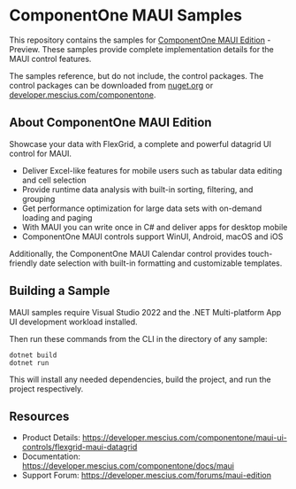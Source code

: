 # ComponentOne MAUI Samples

This repository contains the samples for [ComponentOne MAUI Edition](https://developer.mescius.com/componentone/maui-ui-controls) - Preview. These samples provide complete implementation details for the MAUI control features. 

The samples reference, but do not include, the control packages. The control packages can be downloaded from [nuget.org](https://www.nuget.org/packages?q=C1.Maui) or [developer.mescius.com/componentone](https://developer.mescius.com/componentone/download).

## About ComponentOne MAUI Edition

Showcase your data with FlexGrid, a complete and powerful datagrid UI control for MAUI.

- Deliver Excel-like features for mobile users such as tabular data editing and cell selection
- Provide runtime data analysis with built-in sorting, filtering, and grouping
- Get performance optimization for large data sets with on-demand loading and paging
- With MAUI you can write once in C# and deliver apps for desktop mobile
- ComponentOne MAUI controls support WinUI, Android, macOS and iOS

Additionally, the ComponentOne MAUI Calendar control provides touch-friendly date selection with built-in formatting and customizable templates.

## Building a Sample 

MAUI samples require Visual Studio 2022 and the .NET Multi-platform App UI development workload installed. 

Then run these commands from the CLI in the directory of any sample: 

```
dotnet build 
dotnet run 
```

This will install any needed dependencies, build the project, and run the project respectively. 

## Resources

* Product Details: https://developer.mescius.com/componentone/maui-ui-controls/flexgrid-maui-datagrid
* Documentation: https://developer.mescius.com/componentone/docs/maui
* Support Forum: https://developer.mescius.com/forums/maui-edition
